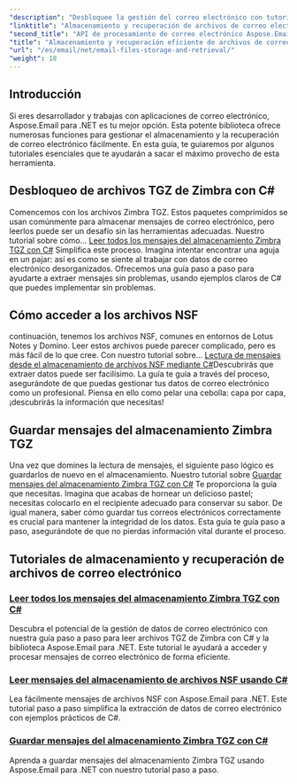 ```yaml
---
"description": "Desbloquee la gestión del correo electrónico con tutoriales detallados sobre Aspose.Email para .NET, que cubren el manejo de archivos Zimbra TGZ y NSF en C#."
"linktitle": "Almacenamiento y recuperación de archivos de correo electrónico"
"second_title": "API de procesamiento de correo electrónico Aspose.Email .NET"
"title": "Almacenamiento y recuperación eficiente de archivos de correo electrónico con Aspose.Email"
"url": "/es/email/net/email-files-storage-and-retrieval/"
"weight": 18
---
```


## Introducción

Si eres desarrollador y trabajas con aplicaciones de correo electrónico, Aspose.Email para .NET es tu mejor opción. Esta potente biblioteca ofrece numerosas funciones para gestionar el almacenamiento y la recuperación de correo electrónico fácilmente. En esta guía, te guiaremos por algunos tutoriales esenciales que te ayudarán a sacar el máximo provecho de esta herramienta.

## Desbloqueo de archivos TGZ de Zimbra con C#
Comencemos con los archivos Zimbra TGZ. Estos paquetes comprimidos se usan comúnmente para almacenar mensajes de correo electrónico, pero leerlos puede ser un desafío sin las herramientas adecuadas. Nuestro tutorial sobre cómo... [Leer todos los mensajes del almacenamiento Zimbra TGZ con C#](./read-all-messages-from-zimbra-tgz-storage/) Simplifica este proceso. Imagina intentar encontrar una aguja en un pajar: así es como se siente al trabajar con datos de correo electrónico desorganizados. Ofrecemos una guía paso a paso para ayudarte a extraer mensajes sin problemas, usando ejemplos claros de C# que puedes implementar sin problemas. 

## Cómo acceder a los archivos NSF
continuación, tenemos los archivos NSF, comunes en entornos de Lotus Notes y Domino. Leer estos archivos puede parecer complicado, pero es más fácil de lo que cree. Con nuestro tutorial sobre... [Lectura de mensajes desde el almacenamiento de archivos NSF mediante C#](./read-messages-from-nsf-files-storage/)Descubrirás que extraer datos puede ser facilísimo. La guía te guía a través del proceso, asegurándote de que puedas gestionar tus datos de correo electrónico como un profesional. Piensa en ello como pelar una cebolla: capa por capa, ¡descubrirás la información que necesitas!

## Guardar mensajes del almacenamiento Zimbra TGZ
Una vez que domines la lectura de mensajes, el siguiente paso lógico es guardarlos de nuevo en el almacenamiento. Nuestro tutorial sobre [Guardar mensajes del almacenamiento Zimbra TGZ con C#](./save-messages-from-zimbra-tgz-storage/) Te proporciona la guía que necesitas. Imagina que acabas de hornear un delicioso pastel; necesitas colocarlo en el recipiente adecuado para conservar su sabor. De igual manera, saber cómo guardar tus correos electrónicos correctamente es crucial para mantener la integridad de los datos. Esta guía te guía paso a paso, asegurándote de que no pierdas información vital durante el proceso.

## Tutoriales de almacenamiento y recuperación de archivos de correo electrónico
### [Leer todos los mensajes del almacenamiento Zimbra TGZ con C#](./read-all-messages-from-zimbra-tgz-storage/)
Descubra el potencial de la gestión de datos de correo electrónico con nuestra guía paso a paso para leer archivos TGZ de Zimbra con C# y la biblioteca Aspose.Email para .NET. Este tutorial le ayudará a acceder y procesar mensajes de correo electrónico de forma eficiente.
### [Leer mensajes del almacenamiento de archivos NSF usando C#](./read-messages-from-nsf-files-storage/)
Lea fácilmente mensajes de archivos NSF con Aspose.Email para .NET. Este tutorial paso a paso simplifica la extracción de datos de correo electrónico con ejemplos prácticos de C#.
### [Guardar mensajes del almacenamiento Zimbra TGZ con C#](./save-messages-from-zimbra-tgz-storage/)
Aprenda a guardar mensajes del almacenamiento Zimbra TGZ usando Aspose.Email para .NET con nuestro tutorial paso a paso.
